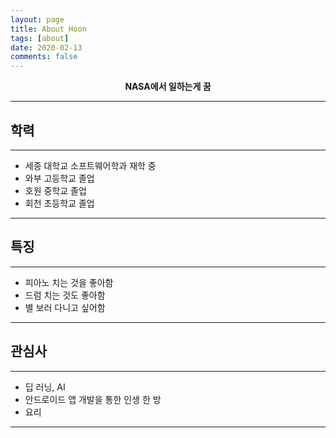 ```yaml
---
layout: page
title: About Hoon
tags: [about]
date: 2020-02-13
comments: false
---
```

    
<center><b>NASA에서 일하는게 꿈</b></center>

---
## 학력
---
* 세종 대학교 소프트웨어학과 재학 중
* 와부 고등학교 졸업
* 호원 중학교 졸업
* 회천 초등학교 졸업

---
## 특징
---
* 피아노 치는 것을 좋아함
* 드럼 치는 것도 좋아함
* 별 보러 다니고 싶어함

---
## 관심사
---
* 딥 러닝, AI
* 안드로이드 앱 개발을 통한 인생 한 방
* 요리

---